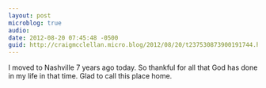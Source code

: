 ```yaml
---
layout: post
microblog: true
audio: 
date: 2012-08-20 07:45:48 -0500
guid: http://craigmcclellan.micro.blog/2012/08/20/t237530873900191744.html
---
```

I moved to Nashville 7 years ago today. So thankful for all that God has done in my life in that time. Glad to call this place home.
